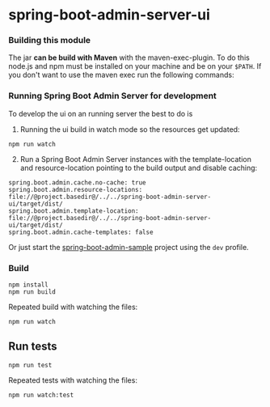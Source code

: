 spring-boot-admin-server-ui
================================

### Building this module
The jar **can be build with Maven** with the maven-exec-plugin. To do this node.js and npm must be installed on your machine and be on your `$PATH`.
If you don't want to use the maven exec run the following commands:

### Running Spring Boot Admin Server for development
To develop the ui on an running server the best to do is

1. Running the ui build in watch mode so the resources get updated:
```shell
npm run watch
```
2. Run a Spring Boot Admin Server instances with the template-location and resource-location pointing to the build output and disable caching:
```
spring.boot.admin.cache.no-cache: true
spring.boot.admin.resource-locations: file://@project.basedir@/../../spring-boot-admin-server-ui/target/dist/
spring.boot.admin.template-location: file://@project.basedir@/../../spring-boot-admin-server-ui/target/dist/
spring.boot.admin.cache-templates: false
```
Or just start the [spring-boot-admin-sample](../spring-boot-admin-samples/spring-boot-admin-sample) project using the `dev` profile.

### Build
```shell
npm install
npm run build
```

Repeated build with watching the files:
```shell
npm run watch
```

## Run tests
```shell
npm run test
```

Repeated tests with watching the files:
```shell
npm run watch:test
```